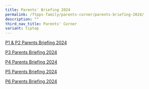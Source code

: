 ```yaml
---
title: Parents' Briefing 2024
permalink: /ftpps-family/parents-corner/parents-briefing-2024/
description: ""
third_nav_title: Parents' Corner
variant: tiptap
---
```

<p><a href="/files/Parent's Briefing/2024/BRIEFING_FOR_PARENTS_2024_P1_P2.pdf" rel="noopener noreferrer nofollow" target="_blank">P1 &amp; P2 Parents Briefing 2024</a></p><p><a href="/files/Parent's Briefing/2024/BRIEFING_FOR_PARENTS_2024_P3.pdf" rel="noopener noreferrer nofollow" target="_blank">P3 Parents Briefing 2024</a></p><p><a href="/files/Parent's Briefing/2024/BRIEFING_FOR_PARENTS_2024_P4.pdf" rel="noopener noreferrer nofollow" target="_blank">P4 Parents Briefing 2024</a></p><p><a href="https://drive.google.com/file/d/1lVsRaObbu77N8LzALnslEYTd5nuojoY1/view?usp=drive_link" rel="noopener noreferrer nofollow" target="_blank">P5 Parents Briefing 2024</a></p><p><a href="https://drive.google.com/file/d/1jXjHe5ZtjVffbfJC5U5wWyWutZ5-MWo1/view?usp=drive_link" rel="noopener noreferrer nofollow" target="_blank">P6 Parents Briefing 2024</a></p>